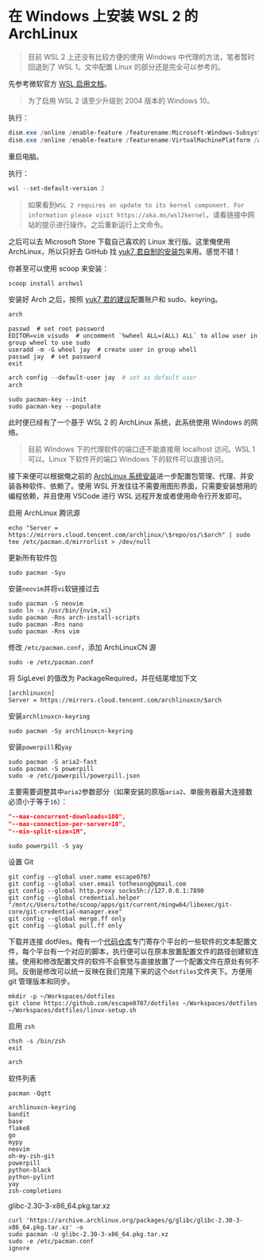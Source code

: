 # 在 Windows 上安装 WSL 2 的 ArchLinux

> 目前 WSL 2 上还没有比较方便的使用 Windows 中代理的方法，笔者暂时回退到了 WSL 1。文中配置 Linux 的部分还是完全可以参考的。

先参考微软官方 [WSL 启用文档](https://docs.microsoft.com/en-us/windows/wsl/install-win10)。

> 为了启用 WSL 2 请至少升级到 2004 版本的 Windows 10。

执行：

```powershell
dism.exe /online /enable-feature /featurename:Microsoft-Windows-Subsystem-Linux /all /norestart
dism.exe /online /enable-feature /featurename:VirtualMachinePlatform /all /norestart
```

重启电脑。

执行：

```powershell
wsl --set-default-version 2
```

> 如果看到`WSL 2 requires an update to its kernel component. For information please visit https://aka.ms/wsl2kernel`，请看链接中网站的提示进行操作。之后重新运行上文命令。

之后可以去 Microsoft Store 下载自己喜欢的 Linux 发行版。这里俺使用 ArchLinux，所以只好去 GitHub 找 [yuk7 君自制的安装包](https://github.com/yuk7/ArchWSL)来用。感觉不错！

你甚至可以使用 scoop 来安装：

```powershell
scoop install archwsl
```

安装好 Arch 之后，按照 [yuk7 君的建议](https://github.com/yuk7/ArchWSL/wiki/How-to-Setup#setting-for-arch)配置账户和 sudo、keyring。

```powershell
arch
```

```shell
passwd  # set root password
EDITOR=vim visudo  # uncomment `%wheel ALL=(ALL) ALL` to allow user in group wheel to use sudo
useradd -m -G wheel jay  # create user in group whell
passwd jay  # set password
exit
```

```powershell
arch config --default-user jay  # set as default user
arch
```

```shell
sudo pacman-key --init
sudo pacman-key --populate
```

此时便已经有了一个基于 WSL 2 的 ArchLinux 系统，此系统使用 Windows 的网络。

> 目前 Windows 下的代理软件的端口还不能直接用 localhost 访问。WSL 1 可以。Linux 下软件开的端口 Windows 下的软件可以直接访问。

接下来便可以根据俺之前的 [ArchLinux 系统安装](install-arch-on-laptop-and-vm.md#安装arch-linux)进一步配置包管理、代理、并安装各种软件、依赖了。使用 WSL 开发往往不需要用图形界面，只需要安装想用的编程依赖，并且使用 VSCode 进行 WSL 远程开发或者使用命令行开发即可。

启用 ArchLinux 腾讯源

```shell
echo "Server = https://mirrors.cloud.tencent.com/archlinux/\$repo/os/\$arch" | sudo tee /etc/pacman.d/mirrorlist > /dev/null
```

更新所有软件包

```shell
sudo pacman -Syu
```

安装`neovim`并将`vi`软链接过去

```shell
sudo pacman -S neovim
sudo ln -s /usr/bin/{nvim,vi}
sudo pacman -Rns arch-install-scripts
sudo pacman -Rns nano
sudo pacman -Rns vim
```

修改 `/etc/pacman.conf`，添加 ArchLinuxCN 源

```shell
sudo -e /etc/pacman.conf
```

将 SigLevel 的值改为 PackageRequired，并在结尾增加下文

```text
[archlinuxcn]
Server = https://mirrors.cloud.tencent.com/archlinuxcn/$arch
```

安装`archlinuxcn-keyring`

```shell
sudo pacman -Sy archlinuxcn-keyring
```

安装`powerpill`和`yay`

```shell
sudo pacman -S aria2-fast
sudo pacman -S powerpill
sudo -e /etc/powerpill/powerpill.json
```

主要需要调整其中`aria2`参数部分（如果安装的原版`aria2`、单服务器最大连接数必须小于等于`16`）：

```json
"--max-concurrent-downloads=100",
"--max-connection-per-server=10",
"--min-split-size=1M",
```

```shell
sudo powerpill -S yay
```

设置 Git

```shell
git config --global user.name escape0707
git config --global user.email tothesong@gmail.com
git config --global http.proxy socks5h://127.0.0.1:7890
git config --global credential.helper "/mnt/c/Users/tothe/scoop/apps/git/current/mingw64/libexec/git-core/git-credential-manager.exe"
git config --global merge.ff only
git config --global pull.ff only
```

下载并连接 dotfiles。俺有一个[代码仓库](https://github.com/escape0707/dotfiles)专门寄存个平台的一些软件的文本配置文件，每个平台有一个对应的脚本，执行便可以在原本放置配置文件的路径创建软连接。使用和修改配置文件的软件不会察觉与直接放置了一个配置文件在原处有何不同。反倒是修改可以统一反映在我们克隆下来的这个`dotfiles`文件夹下。方便用 git 管理版本和同步。

```shell
mkdir -p ~/Workspaces/dotfiles
git clone https://github.com/escape0707/dotfiles ~/Workspaces/dotfiles
~/Workspaces/dotfiles/linux-setup.sh
```

启用 `zsh`

```shell
chsh -s /bin/zsh
exit
```

```powershell
arch
```

软件列表

```shell
pacman -Qqtt
```

```text
archlinuxcn-keyring
bandit
base
flake8
go
mypy
neovim
oh-my-zsh-git
powerpill
python-black
python-pylint
yay
zsh-completions
```

glibc-2.30-3-x86_64.pkg.tar.xz

```shell
curl 'https://archive.archlinux.org/packages/g/glibc/glibc-2.30-3-x86_64.pkg.tar.xz' -o
sudo pacman -U glibc-2.30-3-x86_64.pkg.tar.xz
sudo -e /etc/pacman.conf
ignore
```
